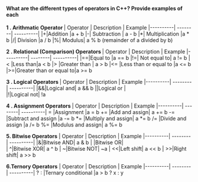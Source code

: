 <h4>What are the different types of operators in C++? Provide examples of each</h4>

<b> 1 . Arithmatic Operator </b>
| Operator | Description | Example
|----------| --------| ----------|
|+|Addition	|a + b
|-|	Subtraction |	a - b
|*|	Multiplication	|a * b
|/|	Division	|a / b
|%|	Modulus|	a % b (remainder of a divided by b)


<b> 2 . Relational (Comparison) Operators </b>
| Operator | Description | Example
|----------| --------| ----------|
|==|Equal to	|a == b
|!=|	Not equal to|	a != b
|< |Less than|a < b
|> |Greater than | a > b
|<= |Less than or equal to |a <= b
|>=|Greater than or equal to|a >= b

<b> 3 . Logical Operators </b>
| Operator | Description | Example
|----------| --------| ----------|
|&&|Logical and|	a && b
||Logical or |	
|!|Logical not|	!a

<b> 4 . Assignment Operators </b>
| Operator | Description | Example
|----------| --------| ----------|
=	|Assignment	|a = b
+=	|Add and assign|	a += b
-=	|Subtract and assign	|a -= b
*=	|Multiply and assign|	a *= b
/=	|Divide and assign	|a /= b
%=	|Modulus and assign|	a %= b

<b>5. Bitwise Operators</b>
| Operator | Description | Example
|----------| --------| ----------|
|&|Bitwise AND|	a & b
| |Bitwise OR|	
| ^|Bitwise XOR|	a ^ b
| ~|Bitwise NOT|	~a
| <<|Left shift|	a << b
| >>|Right shift|	a >> b

<b>6.Ternory Operators</b>
| Operator | Description | Example
|----------| --------| ----------|
? :	|Ternary conditional	|a > b ? x : y

